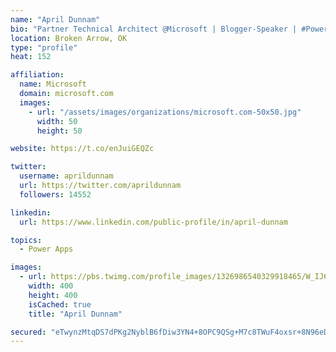 ```yaml
---
name: "April Dunnam"
bio: "Partner Technical Architect @Microsoft | Blogger-Speaker | #PowerApps, #PowerAutomate, #Office365, #SharePoint | #WIT | #Karaoke Queen"
location: Broken Arrow, OK
type: "profile"
heat: 152

affiliation:
  name: Microsoft
  domain: microsoft.com
  images:
    - url: "/assets/images/organizations/microsoft.com-50x50.jpg"
      width: 50
      height: 50

website: https://t.co/enJuiGEQZc

twitter:
  username: aprildunnam
  url: https://twitter.com/aprildunnam
  followers: 14552

linkedin:
  url: https://www.linkedin.com/public-profile/in/april-dunnam

topics:
  - Power Apps

images:
  - url: https://pbs.twimg.com/profile_images/1326986540329918465/W_IJ6Ih2_400x400.jpg
    width: 400
    height: 400
    isCached: true
    title: "April Dunnam"

secured: "eTwynzMtqDS7dPKg2NyblB6fDiw3YN4+8OPC9QSg+M7c8TWuF4oxsr+8N96eD2XLuAiFXUknMfZNci/u3il3byJbB6NxfYkq8nM2F8KyyoWSRWS49wIsVJ8PZXOM47r7qb3WjtvkPrwYK9o+E5fbEegHBeNJ9eVjzYUWBD8GjQhGIOIRDJxyG1Db2bfOuaUfyHEIM6VDY1In/Z9EODTQdTbtINtUtm/9yKQW/9VV8c4YjZC3zkITh6aT6zd6uXpVRlqLhygPnr31/vHffla77kDk/c89TT/ErT2fRNHxZkQD4NJ+n20P0Yrrd97ITMYqHWv3LMVOGx+lgYnLqEEHKRgBCuEW4VUdmxTu/nsHm8rhLuSlhW6CG6g4oaP23JMNzmJ19bKyRynX7q9eOFz+HBSvjF1DUjAbLma25eh0qFg=;47OJcLFEsUQt7kASvChPyg=="
---
```


